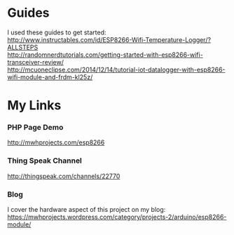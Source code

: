 
# Guides
I used these guides to get started:<br/>
http://www.instructables.com/id/ESP8266-Wifi-Temperature-Logger/?ALLSTEPS<br/>
http://randomnerdtutorials.com/getting-started-with-esp8266-wifi-transceiver-review/<br/>
http://mcuoneclipse.com/2014/12/14/tutorial-iot-datalogger-with-esp8266-wifi-module-and-frdm-kl25z/<br/>

# My Links
### PHP Page Demo
http://mwhprojects.com/esp8266

### Thing Speak Channel
http://thingspeak.com/channels/22770

### Blog
I cover the hardware aspect of this project on my blog:
https://mwhprojects.wordpress.com/category/projects-2/arduino/esp8266-module/
